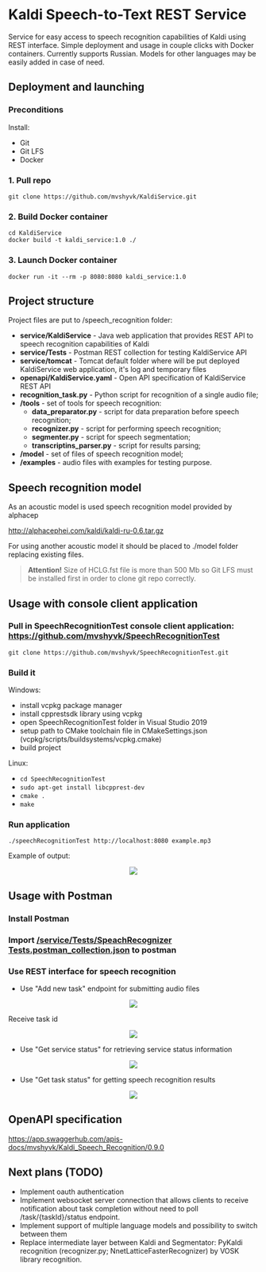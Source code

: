 # Kaldi Speech-to-Text REST Service

Service for easy access to speech recognition capabilities of Kaldi using REST interface.
Simple deployment and usage in couple clicks with Docker containers.
Currently supports Russian. 
Models for other languages may be easily added in case of need.

## Deployment and launching

### Preconditions

Install:
* Git 
* Git LFS 
* Docker

### 1. Pull repo

`git clone https://github.com/mvshyvk/KaldiService.git`

### 2. Build Docker container

`cd KaldiService`<BR>
`docker build -t kaldi_service:1.0 ./`

### 3. Launch Docker container

`docker run -it --rm -p 8080:8080 kaldi_service:1.0`

## Project structure

Project files are put to /speech_recognition folder:
* **service/KaldiService** - Java web application that provides REST API to speech recognition capabilities of Kaldi 
* **service/Tests** - Postman REST collection for testing KaldiService API 
* **service/tomcat** - Tomcat default folder where will be put deployed KaldiService web application, it's log and temporary files
* **openapi/KaldiService.yaml** - Open API specification of KaldiService REST API
* **recognition_task.py** - Python script for recognition of a single audio file;
* **/tools** - set of tools for speech recognition:
    * **data_preparator.py** - script for data preparation before speech recognition;
    * **recognizer.py** - script for performing speech recognition;
    * **segmenter.py** - script for speech segmentation;
    * **transcriptins_parser.py** - script for results parsing;
* **/model** - set of files of speech recognition model;
* **/examples** - audio files with examples for testing purpose.

## Speech recognition model

As an acoustic model is used speech recognition model provided by alphacep

http://alphacephei.com/kaldi/kaldi-ru-0.6.tar.gz

For using another acoustic model it should be placed to ./model folder replacing existing files.

> **Attention!** Size of HCLG.fst file is more than 500 Mb so Git LFS must be installed first in order to clone git repo correctly.

## Usage with console client application
### Pull in SpeechRecognitionTest console client application: https://github.com/mvshyvk/SpeechRecognitionTest
`git clone https://github.com/mvshyvk/SpeechRecognitionTest.git`

### Build it

Windows:  
* install vcpkg package manager
* install cpprestsdk library using vcpkg
* open SpeechRecognitionTest folder in Visual Studio 2019
* setup path to CMake toolchain file in CMakeSettings.json (vcpkg/scripts/buildsystems/vcpkg.cmake)
* build project

Linux:
* `cd SpeechRecognitionTest`
* `sudo apt-get install libcpprest-dev`
* `cmake .`
* `make`

### Run application

`./speechRecognitionTest http://localhost:8080 example.mp3`

Example of output:
<p align="center">
<img src="service/Tests/images/ConsoleApplicationOutput.png">
</p>

## Usage with Postman
### Install Postman

### Import [/service/Tests/SpeachRecognizer Tests.postman_collection.json](https://github.com/mvshyvk/KaldiService/blob/master/service/Tests/SpeachRecognizer%20Tests.postman_collection.json) to postman

### Use REST interface for speech recognition

* Use "Add new task" endpoint for submitting audio files
<p align="center">
<img src="service/Tests/images/PostAudioFile.png">
</p>

Receive task id
<p align="center">
<img src="service/Tests/images/TaskIdResponse.png">
</p>

* Use "Get service status" for retrieving service status information
<p align="center">
<img src="service/Tests/images/ServiceStatus.png">
</p>

* Use "Get task status" for getting speech recognition results
<p align="center">
<img src="service/Tests/images/RecognitionResults.png">
</p>

## OpenAPI specification

https://app.swaggerhub.com/apis-docs/mvshyvk/Kaldi_Speech_Recognition/0.9.0

## Next plans (TODO)

* Implement oauth authentication
* Implement websocket server connection that allows clients to receive notification about task completion without need to poll /task/{taskId}/status endpoint.
* Implement support of multiple language models and possibility to switch between them
* Replace intermediate layer between Kaldi and Segmentator: PyKaldi recognition (recognizer.py; NnetLatticeFasterRecognizer) by VOSK library recognition.

